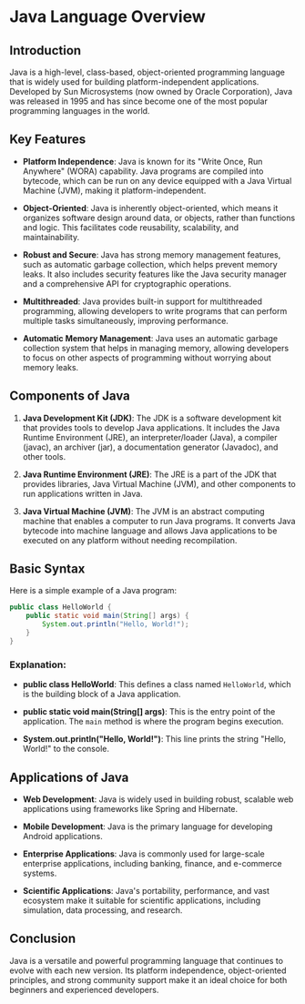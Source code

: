 # Java Language Overview

## Introduction

Java is a high-level, class-based, object-oriented programming language that is widely used for building platform-independent applications. Developed by Sun Microsystems (now owned by Oracle Corporation), Java was released in 1995 and has since become one of the most popular programming languages in the world.

## Key Features

- **Platform Independence**: Java is known for its "Write Once, Run Anywhere" (WORA) capability. Java programs are compiled into bytecode, which can be run on any device equipped with a Java Virtual Machine (JVM), making it platform-independent.
  
- **Object-Oriented**: Java is inherently object-oriented, which means it organizes software design around data, or objects, rather than functions and logic. This facilitates code reusability, scalability, and maintainability.

- **Robust and Secure**: Java has strong memory management features, such as automatic garbage collection, which helps prevent memory leaks. It also includes security features like the Java security manager and a comprehensive API for cryptographic operations.

- **Multithreaded**: Java provides built-in support for multithreaded programming, allowing developers to write programs that can perform multiple tasks simultaneously, improving performance.

- **Automatic Memory Management**: Java uses an automatic garbage collection system that helps in managing memory, allowing developers to focus on other aspects of programming without worrying about memory leaks.

## Components of Java

1. **Java Development Kit (JDK)**: The JDK is a software development kit that provides tools to develop Java applications. It includes the Java Runtime Environment (JRE), an interpreter/loader (Java), a compiler (javac), an archiver (jar), a documentation generator (Javadoc), and other tools.

2. **Java Runtime Environment (JRE)**: The JRE is a part of the JDK that provides libraries, Java Virtual Machine (JVM), and other components to run applications written in Java.

3. **Java Virtual Machine (JVM)**: The JVM is an abstract computing machine that enables a computer to run Java programs. It converts Java bytecode into machine language and allows Java applications to be executed on any platform without needing recompilation.

## Basic Syntax

Here is a simple example of a Java program:

```java
public class HelloWorld {
    public static void main(String[] args) {
        System.out.println("Hello, World!");
    }
}
```

### Explanation:

- **public class HelloWorld**: This defines a class named `HelloWorld`, which is the building block of a Java application.

- **public static void main(String[] args)**: This is the entry point of the application. The `main` method is where the program begins execution.

- **System.out.println("Hello, World!")**: This line prints the string "Hello, World!" to the console.

## Applications of Java

- **Web Development**: Java is widely used in building robust, scalable web applications using frameworks like Spring and Hibernate.

- **Mobile Development**: Java is the primary language for developing Android applications.

- **Enterprise Applications**: Java is commonly used for large-scale enterprise applications, including banking, finance, and e-commerce systems.

- **Scientific Applications**: Java's portability, performance, and vast ecosystem make it suitable for scientific applications, including simulation, data processing, and research.

## Conclusion

Java is a versatile and powerful programming language that continues to evolve with each new version. Its platform independence, object-oriented principles, and strong community support make it an ideal choice for both beginners and experienced developers.
